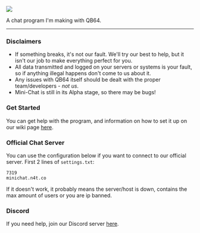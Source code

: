![](https://i.ibb.co/kyFgjpj/68747470733a2f2f692e7667792e6d652f496377456a732e706e67-1.png)

A chat program I'm making with QB64. 

------

### Disclaimers
* If something breaks, it's not our fault. We'll try our best to help, but it isn't our job to make everything perfect for you.
* All data transmitted and logged on your servers or systems is your fault, so if anything illegal happens don't come to us about it.
* Any issues with QB64 itself should be dealt with the proper team/developers - *not us*.
* Mini-Chat is still in its Alpha stage, so there may be bugs!

### Get Started
You can get help with the program, and information on how to set it up on our wiki page [here](https://gitlab.com/noahmarshall12/minichat/-/wikis/home).

### Official Chat Server
You can use the configuration below if you want to connect to our official server.
First 2 lines of `settings.txt`:
```
7319
minichat.n4t.co
```
If it doesn't work, it probably means the server/host is down, contains the max amount of users or you are ip banned.

### Discord
If you need help, join our Discord server [here](https://discord.gg/T3qS4Y4).
